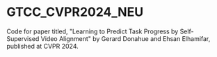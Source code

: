 # GTCC_CVPR2024_NEU
Code for paper titled, "Learning to Predict Task Progress by Self-Supervised Video Alignment" by Gerard Donahue and Ehsan Elhamifar, published at CVPR 2024. 
